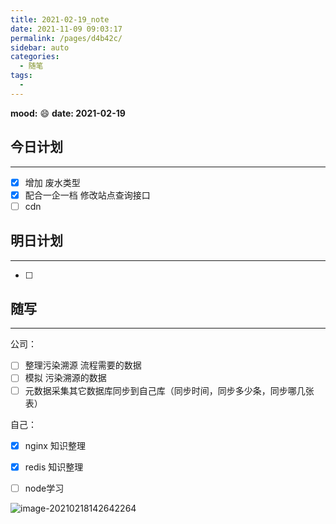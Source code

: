 ```yaml
---
title: 2021-02-19_note
date: 2021-11-09 09:03:17
permalink: /pages/d4b42c/
sidebar: auto
categories:
  - 随笔
tags:
  - 
---
```

**mood:** :smile:  																		**date: 2021-02-19**  
## 今日计划  
------
- [x]  增加 废水类型
- [x]  配合一企一档 修改站点查询接口 
- [ ]  cdn
## 明日计划  
------
- [ ]  
## 随写 
------

公司：

- [ ] 整理污染溯源 流程需要的数据 
- [ ] 模拟 污染溯源的数据 
- [ ] 元数据采集其它数据库同步到自己库（同步时间，同步多少条，同步哪几张表）

自己：

- [x] nginx 知识整理

- [x] redis 知识整理

- [ ] node学习


![image-20210218142642264](D:\project\vscode\vuepress-theme-reco-demo\my-blog\blogs\每日随笔\2021-02-19_note.assets\image-20210218142642264.png)